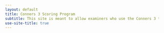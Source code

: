 ```yaml
---
layout: default
title: Conners 3 Scoring Program
subtitle: This site is meant to allow examiners who use the Conners 3 to score responses quickly in place of hand scoring.
use-site-title: true
---
```

